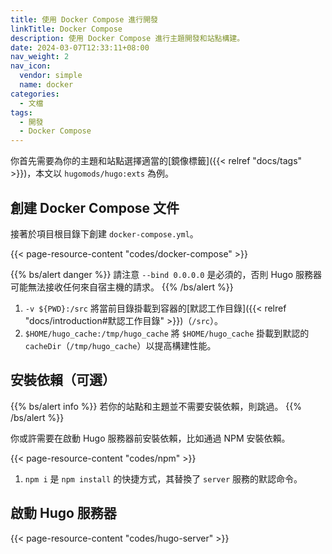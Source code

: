 ```yaml
---
title: 使用 Docker Compose 進行開發
linkTitle: Docker Compose
description: 使用 Docker Compose 進行主題開發和站點構建。
date: 2024-03-07T12:33:11+08:00
nav_weight: 2
nav_icon:
  vendor: simple
  name: docker
categories:
  - 文檔
tags:
  - 開發
  - Docker Compose
---
```


你首先需要為你的主題和站點選擇適當的[鏡像標籤]({{< relref "docs/tags" >}})，本文以 `hugomods/hugo:exts` 為例。

## 創建 Docker Compose 文件

接著於項目根目錄下創建 `docker-compose.yml`。

{{< page-resource-content "codes/docker-compose" >}}

{{% bs/alert danger %}}
請注意 `--bind 0.0.0.0` 是必須的，否則 Hugo 服務器可能無法接收任何來自宿主機的請求。
{{% /bs/alert %}}

1. `-v ${PWD}:/src` 將當前目錄掛載到容器的[默認工作目錄]({{< relref "docs/introduction#默認工作目錄" >}})（`/src`）。
2. `$HOME/hugo_cache:/tmp/hugo_cache` 將 `$HOME/hugo_cache` 掛載到默認的 `cacheDir`（`/tmp/hugo_cache`）以提高構建性能。

## 安裝依賴（可選）

{{% bs/alert info %}}
若你的站點和主題並不需要安裝依賴，則跳過。
{{% /bs/alert %}}

你或許需要在啟動 Hugo 服務器前安裝依賴，比如通過 NPM 安裝依賴。

{{< page-resource-content "codes/npm" >}}

1. `npm i` 是 `npm install` 的快捷方式，其替換了 `server` 服務的默認命令。

## 啟動 Hugo 服務器

{{< page-resource-content "codes/hugo-server" >}}
